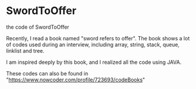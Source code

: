 # SwordToOffer
the code of SwordToOffer

Recently, I read a book named "sword refers to offer". The book shows a lot of codes used during an interview, including array, 
string, stack, queue, linklist and tree. 

I am inspired deeply by this book, and I realized all the code using JAVA. 

These codes can also be found in "https://www.nowcoder.com/profile/723693/codeBooks"
